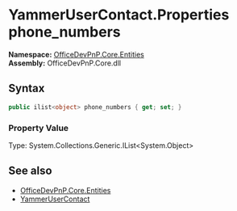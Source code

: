# YammerUserContact.Properties phone_numbers
  

**Namespace:** [OfficeDevPnP.Core.Entities](OfficeDevPnP.Core.Entities.md)  
**Assembly:** OfficeDevPnP.Core.dll  
## Syntax
```C#
public ilist<object> phone_numbers { get; set; }
```

### Property Value
Type: System.Collections.Generic.IList<System.Object>  

## See also
- [OfficeDevPnP.Core.Entities](OfficeDevPnP.Core.Entities.md)
- [YammerUserContact](OfficeDevPnP.Core.Entities.YammerUserContact.md) 
